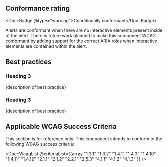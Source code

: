 ## Conformance rating

<!-- Update conformance rating badge with correct status -->
<Doc::Badge @type="warning">Conditionally conformant</Doc::Badge>

Alerts are conformant when there are no interactive elements present inside of the alert. There is future work planned to make this component WCAG conformant by adding support for the correct ARIA roles when interactive elements are contained within the alert.

## Best practices

### Heading 3
{description of best practice}

### Heading 3
{description of best practice}

## Applicable WCAG Success Criteria

This section is for reference only. This component intends to conform to the following WCAG success criteria:

<Doc::WcagList @criteriaList={{array "1.3.1" "1.3.2" "1.4.1" "1.4.3" "1.4.10" "1.4.11" "1.4.12" "2.1.1" "2.1.2" "2.2.1" "2.5.3" "4.1.1" "4.1.2" "4.1.3" }} />